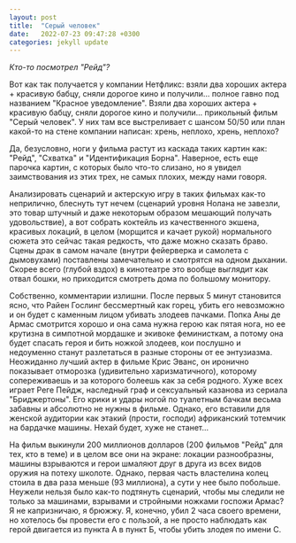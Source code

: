 ```yaml
---
layout: post
title:  "Серый человек"
date:   2022-07-23 09:47:28 +0300
categories: jekyll update
---
```

*Кто-то посмотрел "Рейд"?*

Вот как так получается у компании Нетфликс: взяли два хороших актера + красивую бабцу, сняли дорогое кино и получили... полное гавно под названием "Красное уведомление". Взяли два хороших актера + красивую бабцу, сняли дорогое кино и получили... прикольный фильм "Серый человек". У них там все выстреливает с шансом 50/50 или план какой-то на стене компании написан: хрень, неплохо, хрень, неплохо?

Да, безусловно, ноги у фильма растут из каскада таких картин как: "Рейд", "Схватка" и "Идентификация Борна". Наверное, есть еще парочка картин, с которых было что-то слизано, но я увидел заимствования из этих трех, не самых плохих, между нами говоря.

Анализировать сценарий и актерскую игру в таких фильмах как-то неприлично, блеснуть тут нечем (сценарий уровня Нолана не завезли, это товар штучный и даже некоторым образом мешающий получать удовольствие), а вот собрать коктейль из качественного экшена, красивых локаций, в целом (морщится и качает рукой) нормального сюжета это сейчас такая редкость, что даже можно сказать браво. Сцены драк в самом начале (внутри фейерверка и самолета с дымовухами) поставлены замечательно и смотрятся на одном дыхании. Скорее всего (глубой вздох) в кинотеатре это вообще выглядит как отвал бошки, но приходится смотреть дома по большому монитору.

Собственно, комментарии излишни. После первых 5 минут становится ясно, что Райен Гослинг бессмертный как горец, убить его невозможно и он будет с каменным лицом убивать злодеев пачками. Попка Аны де Армас смотрится хорошо и она сама нужна герою как пятая нога, но ее крутизна в симпотной мордашке и экивоке феминисткам, а потому она будет спасать героя и бить ножкой злодеев, кои послушно и недоуменно станут разлетаться в разные стороны от ее энтузиазма. Неожиданно лучший актер в фильме Крис Эванс, он иронично показывает отморозка (удивительно харизматичного), которому сопереживаешь и за которого болеешь как за себя родного. Хуже всех играет Реге Пейдж, наследный граф и сексуальный казанова из сериала "Бриджертоны". Его крики и удары ногой по туалетным бачкам весьма забавны и абсолютно не нужны в фильме. Однако, его вставили для женской аудитории как этакий (прости, господи) африканский тотемчик на бардачке машины. Нехай будет, хуже не станет...

На фильм выкинули 200 миллионов долларов (200 фильмов "Рейд" для тех, кто в теме) и в целом все они на экране: локации разнообразны, машины взрываются и герои шмаляют друг в друга из всех видов оружия на потеху школоте. Однако, первая часть властелина колец стоила в два раза меньше (93 миллиона), а сути у нее было побольше. Неужели нельзя было как-то подтянуть сценарий, чтобы мы следили не только за машинами, взрывами и стройными ножками госпожи Армас? Я не капризничаю, я брюжжу. Я, конечно, убил 2 часа своего времени, но хотелось бы провести его с пользой, а не просто наблюдать как герой двигается из пункта А в пункт Б, чтобы убить злодея по имени С.